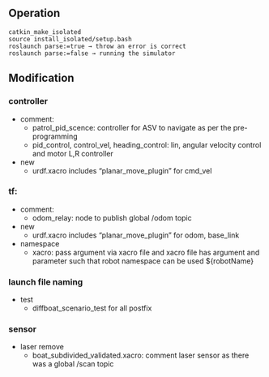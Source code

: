 ## Operation
```
catkin_make_isolated
source install_isolated/setup.bash
roslaunch parse:=true → throw an error is correct
roslaunch parse:=false → running the simulator
```

## Modification
### controller
* comment: 
    * patrol_pid_scence: controller for ASV to navigate as per the pre-programming
    * pid_control, control_vel, heading_control: lin, angular velocity control and motor L,R controller
* new
    * urdf.xacro includes “planar_move_plugin” for cmd_vel

### tf: 
* comment: 
    * odom_relay: node to publish global /odom topic
* new
    * urdf.xacro includes “planar_move_plugin” for odom, base_link
* namespace
    * xacro: pass argument via xacro file and xacro file has argument and parameter such that robot namespace can be used ${robotName}

### launch file naming
* test
    * diffboat_scenario_test for all postfix

### sensor
* laser remove
    * boat_subdivided_validated.xacro: comment laser sensor as there was a global /scan topic